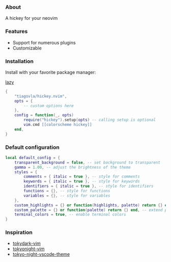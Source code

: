 ### About

A hickey for your neovim

### Features

- Support for numerous plugins
- Customizable

### Installation

Install with your favorite package manager:

[lazy](https://github.com/folke/lazy.nvim)

``` lua
{
    "tiagovla/hickey.nvim",
    opts = {
        -- custom options here
    },
    config = function(_, opts)
        require("hickey").setup(opts) -- calling setup is optional
        vim.cmd [[colorscheme hickey]]
    end,
}
```

### Default configuration

```lua
local default_config = {
    transparent_background = false, -- set background to transparent
    gamma = 1.00, -- adjust the brightness of the theme
    styles = {
        comments = { italic = true }, -- style for comments
        keywords = { italic = true }, -- style for keywords
        identifiers = { italic = true }, -- style for identifiers
        functions = {}, -- style for functions
        variables = {}, -- style for variables
    },
    custom_highlights = {} or function(highlights, palette) return {} end, -- extend highlights
    custom_palette = {} or function(palette) return {} end, -- extend palette
    terminal_colors = true, -- enable terminal colors
}
```

### Inspiration


- [tokydark-vim](https://github.com/tiagovla/tokyodark.nvim)
- [tokyonight-vim](https://github.com/ghifarit53/tokyonight-vim)
- [tokyo-night-vscode-theme](https://github.com/enkia/tokyo-night-vscode-theme)
